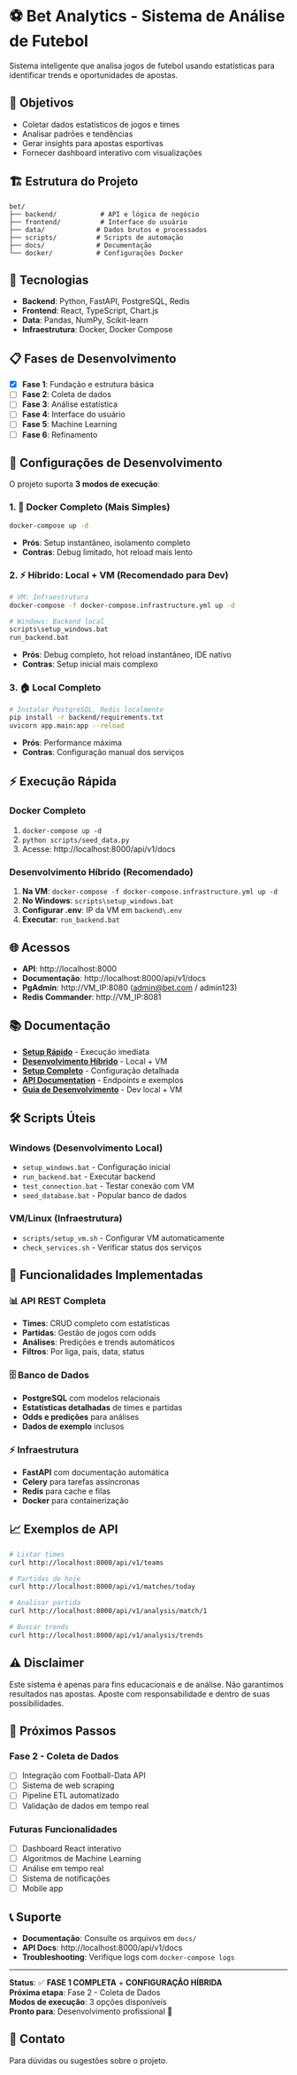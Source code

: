 # ⚽ Bet Analytics - Sistema de Análise de Futebol

Sistema inteligente que analisa jogos de futebol usando estatísticas para identificar trends e oportunidades de apostas.

## 🎯 Objetivos

- Coletar dados estatísticos de jogos e times
- Analisar padrões e tendências
- Gerar insights para apostas esportivas
- Fornecer dashboard interativo com visualizações

## 🏗️ Estrutura do Projeto

```
bet/
├── backend/           # API e lógica de negócio
├── frontend/          # Interface do usuário
├── data/             # Dados brutos e processados
├── scripts/          # Scripts de automação
├── docs/             # Documentação
└── docker/           # Configurações Docker
```

## 🚀 Tecnologias

- **Backend**: Python, FastAPI, PostgreSQL, Redis
- **Frontend**: React, TypeScript, Chart.js
- **Data**: Pandas, NumPy, Scikit-learn
- **Infraestrutura**: Docker, Docker Compose

## 📋 Fases de Desenvolvimento

- [x] **Fase 1**: Fundação e estrutura básica
- [ ] **Fase 2**: Coleta de dados
- [ ] **Fase 3**: Análise estatística
- [ ] **Fase 4**: Interface do usuário
- [ ] **Fase 5**: Machine Learning
- [ ] **Fase 6**: Refinamento

## 🔧 Configurações de Desenvolvimento

O projeto suporta **3 modos de execução**:

### 1. 🐳 Docker Completo (Mais Simples)

```bash
docker-compose up -d
```

- **Prós**: Setup instantâneo, isolamento completo
- **Contras**: Debug limitado, hot reload mais lento

### 2. ⚡ Híbrido: Local + VM (Recomendado para Dev)

```bash
# VM: Infraestrutura
docker-compose -f docker-compose.infrastructure.yml up -d

# Windows: Backend local
scripts\setup_windows.bat
run_backend.bat
```

- **Prós**: Debug completo, hot reload instantâneo, IDE nativo
- **Contras**: Setup inicial mais complexo

### 3. 🏠 Local Completo

```bash
# Instalar PostgreSQL, Redis localmente
pip install -r backend/requirements.txt
uvicorn app.main:app --reload
```

- **Prós**: Performance máxima
- **Contras**: Configuração manual dos serviços

## ⚡ Execução Rápida

### Docker Completo

1. `docker-compose up -d`
2. `python scripts/seed_data.py`
3. Acesse: http://localhost:8000/api/v1/docs

### Desenvolvimento Híbrido (Recomendado)

1. **Na VM**: `docker-compose -f docker-compose.infrastructure.yml up -d`
2. **No Windows**: `scripts\setup_windows.bat`
3. **Configurar .env**: IP da VM em `backend\.env`
4. **Executar**: `run_backend.bat`

## 🌐 Acessos

- **API**: http://localhost:8000
- **Documentação**: http://localhost:8000/api/v1/docs
- **PgAdmin**: http://VM_IP:8080 (admin@bet.com / admin123)
- **Redis Commander**: http://VM_IP:8081

## 📚 Documentação

- [**Setup Rápido**](EXECUTAR.md) - Execução imediata
- [**Desenvolvimento Híbrido**](EXECUTAR_DEV_LOCAL.md) - Local + VM
- [**Setup Completo**](docs/SETUP.md) - Configuração detalhada
- [**API Documentation**](docs/API.md) - Endpoints e exemplos
- [**Guia de Desenvolvimento**](docs/SETUP_DEV_LOCAL.md) - Dev local + VM

## 🛠️ Scripts Úteis

### Windows (Desenvolvimento Local)

- `setup_windows.bat` - Configuração inicial
- `run_backend.bat` - Executar backend
- `test_connection.bat` - Testar conexão com VM
- `seed_database.bat` - Popular banco de dados

### VM/Linux (Infraestrutura)

- `scripts/setup_vm.sh` - Configurar VM automaticamente
- `check_services.sh` - Verificar status dos serviços

## 🎯 Funcionalidades Implementadas

### 📊 API REST Completa

- **Times**: CRUD completo com estatísticas
- **Partidas**: Gestão de jogos com odds
- **Análises**: Predições e trends automáticos
- **Filtros**: Por liga, país, data, status

### 🗄️ Banco de Dados

- **PostgreSQL** com modelos relacionais
- **Estatísticas detalhadas** de times e partidas
- **Odds e predições** para análises
- **Dados de exemplo** inclusos

### ⚡ Infraestrutura

- **FastAPI** com documentação automática
- **Celery** para tarefas assíncronas
- **Redis** para cache e filas
- **Docker** para containerização

## 📈 Exemplos de API

```bash
# Listar times
curl http://localhost:8000/api/v1/teams

# Partidas de hoje
curl http://localhost:8000/api/v1/matches/today

# Analisar partida
curl http://localhost:8000/api/v1/analysis/match/1

# Buscar trends
curl http://localhost:8000/api/v1/analysis/trends
```

## ⚠️ Disclaimer

Este sistema é apenas para fins educacionais e de análise. Não garantimos resultados nas apostas.
Aposte com responsabilidade e dentro de suas possibilidades.

## 🎯 Próximos Passos

### Fase 2 - Coleta de Dados

- [ ] Integração com Football-Data API
- [ ] Sistema de web scraping
- [ ] Pipeline ETL automatizado
- [ ] Validação de dados em tempo real

### Futuras Funcionalidades

- [ ] Dashboard React interativo
- [ ] Algoritmos de Machine Learning
- [ ] Análise em tempo real
- [ ] Sistema de notificações
- [ ] Mobile app

## 📞 Suporte

- **Documentação**: Consulte os arquivos em `docs/`
- **API Docs**: http://localhost:8000/api/v1/docs
- **Troubleshooting**: Verifique logs com `docker-compose logs`

---

**Status**: ✅ **FASE 1 COMPLETA** + **CONFIGURAÇÃO HÍBRIDA**  
**Próxima etapa**: Fase 2 - Coleta de Dados  
**Modos de execução**: 3 opções disponíveis  
**Pronto para**: Desenvolvimento profissional 🚀

## 📧 Contato

Para dúvidas ou sugestões sobre o projeto.
